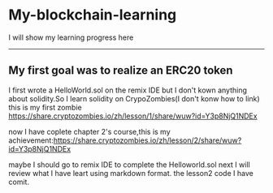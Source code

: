 # My-blockchain-learning
I will show my learning progress here

---

## My first goal was to realize an ERC20 token

I first wrote a HelloWorld.sol on the remix IDE
but I don't kown anything about solidity.So I learn solidity on CrypoZombies(I don't konw how to link)
this is my first zombie https://share.cryptozombies.io/zh/lesson/1/share/wuw?id=Y3p8NjQ1NDEx

now I have coplete chapter 2's course,this is my achievement:https://share.cryptozombies.io/zh/lesson/2/share/wuw?id=Y3p8NjQ1NDEx

maybe I should go to remix IDE to complete the Helloworld.sol
next I will review what I have leart using markdown format.
the lesson2 code I have comit.
